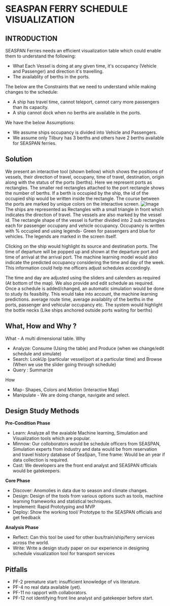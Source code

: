 
SEASPAN FERRY SCHEDULE VISUALIZATION
===================================

## INTRODUCTION

SEASPAN Ferries needs an efficient visualization table which could enable them to understand the following:
  * What Each Vessel is doing at any given time, it's occupancy (Vehicle and Passenger) and direction it's travelling.
  * The availablity of berths in the ports.
  
The below are the Constraints that we need to understand while making changes to the schedule:
 * A ship has travel time, cannot teleport, cannot carry more passengers than its capacity.
 * A ship cannot dock when no berths are available in the ports.
 
We have the below Assumptions:
 * We assume ships occupancy is divided into Vehicle and Passengers.
 * We assume only Tilbury has 3 berths and others have 2 berths available for SEASPAN ferries.
  
  
## Solution

We present an interactive tool (shown bellow) which shows the positions of vessels, their direction of travel, occupany, time of travel, destination, origin along with the status of the ports (berths). Here we represent ports as rectangles. The smaller red rectangles attached to the port rectangle shows the number of berths. If a berth is occupied by the ship, the id of the occupied ship would be written inside the rectangle. The course between the ports are marked by unique colors on the interactive screen.
![Image](https://github.com/InfoVizW2018/activity-2-medd/blob/master/visual.jpg)
The ships are represented as Rectangles with a small triangle in front which indicates the direction of travel. The vessels are also marked by the vessel id. The rectangle shape of the vessel is further divided into 2 sub rectangles each for passenger occupany and vehicle occupancy. Occupancy is written with % occupied and using legends- Green for passengers and blue for vehicles. The legends are marked in the screen itself.

Clicking on the ship would highlight its source and destination ports. The time of departure will be popped up and shown at the departure port and time of arrival at the arrival port. The machine learning model would also indicate the predicted occupancy considering the time and day of the week. This information could help me officers adjust schedules accordingly.

The time and day are adjusted using the sliders and calenders as required (At bottom of the map). We also provide and edit schedule as required. Once a schedule is added/changed, an automatic simulation would be done to study its feasiblity. This would take into account, the machine learning predictions. average route time, average availablity of the berths in the ports, passenger and vehicular occupancy etc. The system would highlight the bottle necks (Like ships anchored outside ports waiting for berths)
 
## What, How and Why ?

What - A multi dimensional table.
Why
 * Analyze: Consume (Using the table) and Produce (when we change/edit schedule and simulate)
 * Search:  LookUp (particular vessel/port at a particular time) and Browse (When we use the slider going through schedule)
 * Query : Summarize
 
How
 * Map- Shapes, Colors and Motion (Interactive Map)
 * Manipulate - We are doing change, navigate and select.
 


## Design Study Methods

**Pre-Condition Phase**
* Learn: Analyze all the avaiable Machine learning, Simulation and Visualization tools which are popular.
* Minnow: Our colloborators would be schedule officers from SEASPAN, Simulation experts from industry and data would be from reservation and travel history database of SeaSpan, Time frame: Would be an year if data collection is required.
* Cast: We developers are the front end analyst and SEASPAN officials would be gatekeepers.

**Core Phase**

* Discover: Anomolies in data due to season and climate changes.
* Design: Design of the tools from various options such as tools, machine learning frameworks and statistical techniques.
* Implement: Rapid Prototyping and MVP
* Deploy: Show the working tool/ Prototype to the SEASPAN officials and get feedback

**Analysis Phase**

* Reflect: Can this tool be used for other bus/train/ship/ferry services across the world.
* Write: Write a design study paper on our experience in designing schedule visualization tool for transport services

## Pitfalls

* PF-2 premature start: insufficient knowledge of vis literature.
* PF-4 no real data available (yet).
* PF-11 no rapport with collaborators.
* PF-12 not identifying front line analyst and gatekeeper before start.




